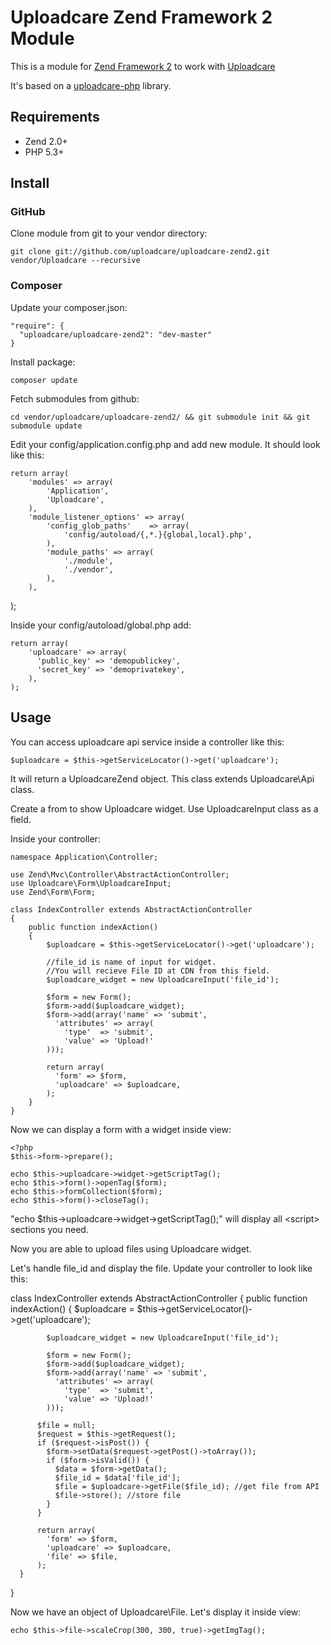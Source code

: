 # Uploadcare Zend Framework 2 Module

This is a module for [Zend Framework 2][5] to work with [Uploadcare][1]

It's based on a [uploadcare-php][4] library.

## Requirements

- Zend 2.0+
- PHP 5.3+

## Install

### GitHub

Clone module from git to your vendor directory:

    git clone git://github.com/uploadcare/uploadcare-zend2.git vendor/Uploadcare --recursive
    
### Composer

Update your composer.json:

    "require": {
      "uploadcare/uploadcare-zend2": "dev-master"
    }   

Install package:

    composer update
    
Fetch submodules from github:
    
    cd vendor/uploadcare/uploadcare-zend2/ && git submodule init && git submodule update   
    
Edit your config/application.config.php and add new module. It should look like this:
    
    return array(
        'modules' => array(
            'Application',
            'Uploadcare',
        ),
        'module_listener_options' => array(
            'config_glob_paths'    => array(
                'config/autoload/{,*.}{global,local}.php',
            ),
            'module_paths' => array(
                './module',
                './vendor',
            ),
        ),  
);
    
Inside your config/autoload/global.php add:

    return array(
        'uploadcare' => array(
          'public_key' => 'demopublickey',
          'secret_key' => 'demoprivatekey',
        ),
    );

## Usage

You can access uploadcare api service inside a controller like this:

    $uploadcare = $this->getServiceLocator()->get('uploadcare');
    
It will return a UploadcareZend object. This class extends Uploadcare\Api class.

Create a from to show Uploadcare widget. Use UploadcareInput class as a field.

Inside your controller:

    namespace Application\Controller;
    
    use Zend\Mvc\Controller\AbstractActionController;
    use Uploadcare\Form\UploadcareInput;
    use Zend\Form\Form;

    class IndexController extends AbstractActionController
    {
        public function indexAction()
        {
            $uploadcare = $this->getServiceLocator()->get('uploadcare');
            
            //file_id is name of input for widget. 
            //You will recieve File ID at CDN from this field.
            $uploadcare_widget = new UploadcareInput('file_id');
            
            $form = new Form();
            $form->add($uploadcare_widget);
            $form->add(array('name' => 'submit',
              'attributes' => array(
                'type'  => 'submit',
                'value' => 'Upload!'
            )));
            
            return array(
              'form' => $form,
              'uploadcare' => $uploadcare,
            );
        }
    }
    
Now we can display a form with a widget inside view:

    <?php
    $this->form->prepare();
    
    echo $this->uploadcare->widget->getScriptTag();
    echo $this->form()->openTag($form);
    echo $this->formCollection($form);
    echo $this->form()->closeTag();
    
    
"echo $this->uploadcare->widget->getScriptTag();" will display all &lt;script&gt; sections you need.

Now you are able to upload files using Uploadcare widget.

Let's handle file_id and display the file. Update your controller to look like this:

  class IndexController extends AbstractActionController
  {
      public function indexAction()
      {
          $uploadcare = $this->getServiceLocator()->get('uploadcare');

            $uploadcare_widget = new UploadcareInput('file_id');
            
            $form = new Form();
            $form->add($uploadcare_widget);
            $form->add(array('name' => 'submit',
              'attributes' => array(
                'type'  => 'submit',
                'value' => 'Upload!'
            )));
        
          $file = null;
          $request = $this->getRequest();
          if ($request->isPost()) {
            $form->setData($request->getPost()->toArray());
            if ($form->isValid()) {
              $data = $form->getData();
              $file_id = $data['file_id'];
              $file = $uploadcare->getFile($file_id); //get file from API
              $file->store(); //store file
            }
          }
          
          return array(
            'form' => $form,
            'uploadcare' => $uploadcare,
            'file' => $file,
          );
      }
  }

Now we have an object of Uploadcare\File. Let's display it inside view:

    echo $this->file->scaleCrop(300, 300, true)->getImgTag();
 
[1]: http://uploadcare.com/
[2]: https://uploadcare.com/documentation/reference/basic/cdn.html
[3]: https://github.com/uploadcare/uploadcare-wordpress/downloads
[4]: https://github.com/uploadcare/uploadcare-php
[5]: http://framework.zend.com/